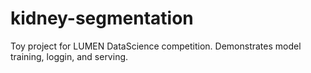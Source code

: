 # kidney-segmentation
Toy project for LUMEN DataScience competition. Demonstrates model training, loggin, and serving.
